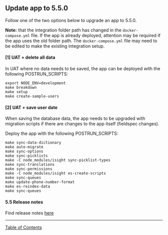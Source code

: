 ## Update app to 5.5.0

Follow one of the two options below to upgrade an app to 5.5.0.

__Note:__ that the integration folder path has changed in the `docker-compose.yml` file. If the app is already deployed, attention may be required if the app uses the old folder path. The `docker-compose.yml` file may need to be edited to make the existing integration setup.


#### [1] UAT + delete all data
In UAT where no data needs to be saved, the app can be deployed with the following POSTRUN_SCRIPTS:
```
export NODE_ENV=development
make breakdown
make setup
make create-sample-users
```

#### [2] UAT + save user date
When saving the database data, the app needs to be upgraded with migration scripts if there are changes to the app itself (fieldspec changes).

Deploy the app with the following POSTRUN_SCRIPTS:

```
make sync-data-dictionary
make auto-migrate
make sync-options
make sync-picklists
make -C node_modules/isight sync-picklist-types
make sync-translations
make sync-permissions
make -C node_modules/isight es-create-scripts
make sync-queues
make update-phone-number-format
make es-reindex-data
make sync-queues
```

#### 5.5 Release notes
Find release notes [here](https://i-sight.atlassian.net/wiki/spaces/DKBV5/pages/859209744/v5.5.0+-+Release+Notes)
***
[Table of Contents](../README.md)